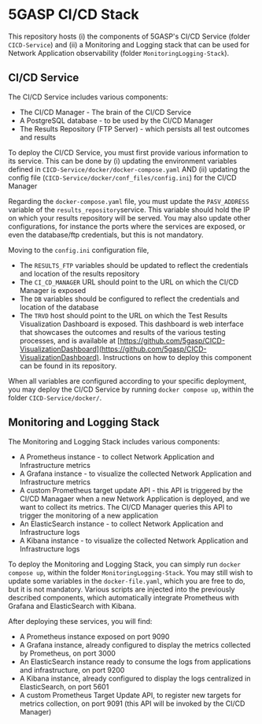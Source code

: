 # 5GASP CI/CD Stack

This repository hosts (i) the components of 5GASP's CI/CD Service (folder `CICD-Service`) and (ii) a Monitoring and Logging stack that can be used for Network Application observability (folder `MonitoringLogging-Stack`).

## CI/CD Service

The CI/CD Service includes various components:
* The CI/CD Manager - The brain of the CI/CD Service
* A PostgreSQL database - to be used by the CI/CD Manager
* The Results Repository (FTP Server) - which persists all test outcomes and results

To deploy the CI/CD Service, you must first provide various information to its service. This can be done by (i) updating the environment variables defined in `CICD-Service/docker/docker-compose.yaml` AND (ii) updating the config file (`CICD-Service/docker/conf_files/config.ini`) for the CI/CD Manager

Regarding the `docker-compose.yaml` file, you must update the `PASV_ADDRESS` variable of the `results_repository`service. This variable should hold the IP on which your results repository will be served. You may also update other configurations, for instance the ports where the services are exposed, or even the database/ftp credentials, but this is not mandatory.

Moving to the `config.ini` configuration file,
* The `RESULTS_FTP` variables should be updated to reflect the credentials and location of the results repository
* The `CI_CD_MANAGER` URL should point to the URL on which the CI/CD Manager is exposed
* The `DB` variables should be configured to reflect the credentials and location of the database
* The `TRVD` host should point to the URL on which the Test Results Visualization Dashboard is exposed. This dashboard is web interface that showcases the outcomes and results of the various testing processes, and is available at [https://github.com/5gasp/CICD-VisualizationDashboard](https://github.com/5gasp/CICD-VisualizationDashboard). Instructions on how to deploy this component can be found in its repository.


When all variables are configured according to your specific deployment, you may deploy the CI/CD Service by running `docker compose up`, within the folder `CICD-Service/docker/`.

## Monitoring and Logging Stack

The Monitoring and Logging Stack includes various components:
* A Prometheus instance - to collect Network Application and Infrastructure metrics
* A Grafana instance - to visualize the collected Network Application and Infrastructure metrics
* A custom Prometheus target update API - this API is triggered by the CI/CD Managaer when a new Network Application is deployed, and we want to collect its metrics. The CI/CD Manager queries this API to trigger the monitoring of a new application
* An ElasticSearch instance - to collect Network Application and Infrastructure logs
* A Kibana instance - to visualize the collected Network Application and Infrastructure logs

To deploy the Monitoring and Logging Stack, you can simply run `docker compose up`, within the folder `MonitoringLogging-Stack`. You may still wish to update some variables in the `docker-file.yaml`, which you are free to do, but it is not mandatory. Various scripts are injected into the previously described components, which automatically integrate Prometheus with Grafana and ElasticSearch with Kibana.

After deploying these services, you will find:
* A Prometheus instance exposed on port 9090
* A Grafana instance, already configured to display the metrics collected by Prometheus, on port 3000
* An ElasticSearch instance ready to consume the logs from applications and infrastructure, on port 9200
* A Kibana instance, already configured to display the logs centralized in ElasticSearch, on port 5601
* A custom Prometheus Target Update API, to register new targets for metrics collection, on port 9091 (this API will be invoked by the CI/CD Manager)



